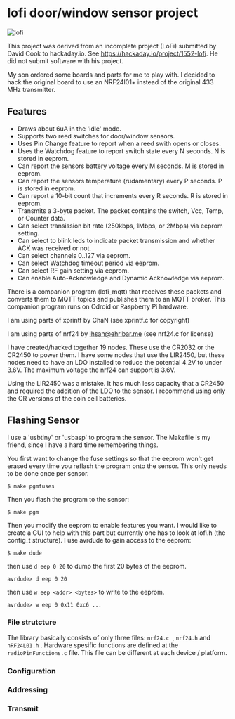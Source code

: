 # lofi door/window sensor project
![lofi](https://github.com/larsenkb/lofi/img/lofi.jpg)

This project was derived from an incomplete project (LoFi) submitted by David Cook to hackaday.io. See https://hackaday.io/project/1552-lofi. He did not submit software with his project.

My son ordered some boards and parts for me to play with. I decided to hack the original board to use an NRF24l01+ instead of the original 433 MHz transmitter.

## Features

- Draws about 6uA in the 'idle' mode.
- Supports two reed switches for door/window sensors.
- Uses Pin Change feature to report when a reed swith opens or closes.
- Uses the Watchdog feature to report switch state every N seconds. N is stored in eeprom.
- Can report the sensors battery voltage every M seconds. M is stored in eeprom.
- Can report the sensors temperature (rudamentary) every P seconds. P is stored in eeprom.
- Can report a 10-bit count that increments every R seconds. R is stored in eeprom. 
- Transmits a 3-byte packet. The packet contains the switch, Vcc, Temp, or Counter data.
- Can select transission bit rate (250kbps, 1Mbps, or 2Mbps) via eeprom setting.
- Can select to blink leds to indicate packet transmission and whether ACK was received or not.
- Can select channels 0..127 via eeprom.
- Can select Watchdog timeout period via eeprom.
- Can select RF gain setting via eeprom.
- Can enable Auto-Acknowledge and Dynamic Acknowledge via eeprom.

There is a companion program (lofi_mqtt) that receives these packets and converts them to MQTT topics and publishes them to an MQTT broker. This companion program runs on Odroid or Raspberry Pi hardware. 
 
I am using parts of xprintf by ChaN (see xprintf.c for copyright)

I am using parts of nrf24 by <ihsan@ehribar.me> (see nrf24.c for license)

I have created/hacked together 19 nodes. These use the CR2032 or the CR2450 to power them. I have some nodes that use the LIR2450, but these nodes need to have an LDO installed to reduce the potential 4.2V to under 3.6V. The maximum voltage the nrf24 can support is 3.6V.

Using the LIR2450 was a mistake. It has much less capacity that a CR2450 and required the addition of the LDO to the sensor. I recommend using only the CR versions of the coin cell batteries.

## Flashing Sensor

I use a 'usbtiny' or 'usbasp' to program the sensor. The Makefile is my friend, since I have a hard time remembering things.

You first want to change the fuse settings so that the eeprom won't get erased every time you reflash the program onto the sensor. This only needs to be done once per sensor.
```
$ make pgmfuses
```

Then you flash the program to the sensor:
```
$ make pgm
```

Then you modify the eeprom to enable features you want. I would like to create a GUI to help with this part but currently one has to look at lofi.h (the config_t structure). I use avrdude to gain access to the eeprom:
```
$ make dude
```

then use `d eep 0 20` to dump the first 20 bytes of the eeprom.
```
avrdude> d eep 0 20
```

then use `w eep <addr> <bytes>` to write to the eeprom.
```
avrdude> w eep 0 0x11 0xc6 ...
```



### File strutcture

The library basically consists of only three files: `nrf24.c `, `nrf24.h` and `nRF24L01.h` . Hardware spesific functions are defined at the `radioPinFunctions.c` file. This file can be different at each device / platform.

### Configuration


### Addressing


### Transmit

